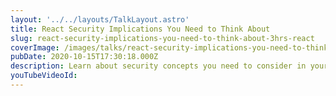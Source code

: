 ```yaml
---
layout: '../../layouts/TalkLayout.astro'
title: React Security Implications You Need to Think About
slug: react-security-implications-you-need-to-think-about-3hrs-react
coverImage: /images/talks/react-security-implications-you-need-to-think-about-3hrs-react/cover.jpg
pubDate: 2020-10-15T17:30:18.000Z
description: Learn about security concepts you need to consider in your React applications.
youTubeVideoId: 
---
```

